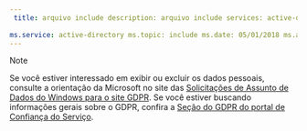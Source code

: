 ```yaml
---
 title: arquivo include description: arquivo include services: active-directory author: eross-msft
 
ms.service: active-directory ms.topic: include ms.date: 05/01/2018 ms.author: lizross ms.custom: include file
---
```


>[!Note]
>Se você estiver interessado em exibir ou excluir os dados pessoais, consulte a orientação da Microsoft no site das [Solicitações de Assunto de Dados do Windows para o site GDPR](https://docs.microsoft.com/en-us/microsoft-365/compliance/gdpr-dsr-windows). Se você estiver buscando informações gerais sobre o GDPR, confira a [Seção do GDPR do portal de Confiança do Serviço](https://servicetrust.microsoft.com/ViewPage/GDPRGetStarted).